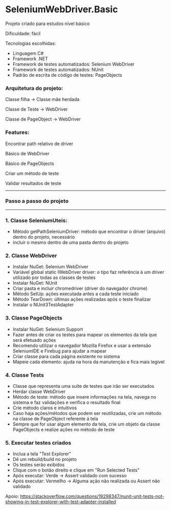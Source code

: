 # SeleniumWebDriver.Basic  
     
Projeto criado para estudos nível básico
        
Dificuldade: fácil

Tecnologias escolhidas:
- Linguagem C#
- Framework .NET
- Framework de testes automatizados: Selenium WebDriver
- Framework de testes automatizados: NUnit
- Padrão de escrita de código de testes: PageObjects

### Arquitetura do projeto:

Classe filha -> Classe mãe herdada

Classe de Teste -> WebDriver

Classe de PageObject -> WebDriver

### Features:

Encontrar path relativo de driver

Básico de WebDriver

Básico de PageObjects

Criar um método de teste

Validar resultados de teste

**************************
### Passo a passo do projeto
**************************
### 1. Classe SeleniumUteis: 
* Método getPathSeleniumDriver: método que encontrar o driver (arquivo) dentro do projeto, necessário
* incluir o mesmo dentro de uma pasta dentro do projeto

### 2. Classe WebDriver
* Instalar NuGet: Selenium WebDriver
* Variável global static IWebDriver driver: o tipo faz referência á um driver utilizado por todas as classes de testes
* Instalar NuGet: NUnit 
* Criar pasta e incluir chromedriver (driver do navegador chrome)
* Método SetUp: ações executada antes a cada teste iniciado
* Método TearDown: últimas ações realizadas após o teste finalizar
* Instalar o NUnit3TestAdapter

### 3. Classe PageObjects
* Instalar NuGet: Selenium Support
* Fazer antes de criar os testes para mapear os elementos da tela que será efetuado ações
* Recomendo utilizar o navegador Mozilla Firefox e usar a extensão SeleniumIDE e Firebug para ajudar a mapear
* Criar classe para cada página existente no sistema
* Mapeie cada elemento: ajuda na hora da manutenção e fica mais legível 

### 4. Classe Tests
* Classe que representa uma suíte de testes que irão ser executados
* Herdar classe WebDriver 
* Método de teste: método que insere informações na tela, navega no sistema e faz validações e verifica o resultado final
* Crie método claros e intuitivos
* Caso haja ações/métodos que podem ser reutilizadas, crie um método na classe de PageObject referente á tela
* Sempre que for usar algum elemento da tela, crie um objeto da classe PageObjects e realize ações no método de teste

### 5. Executar testes criados
* Inclua a tela "Test Explorer"
* Dê um rebuild/build no projeto
* Os testes serão exibidos
* Clique com o botão direito e clique em "Run Selected Tests"
* Após executar: Verde -> Assert validado com sucesso
* Após executar: Vermelho -> Alguma ação não realizada ou Assert não validado


Apoio: https://stackoverflow.com/questions/19298347/nunit-unit-tests-not-showing-in-test-explorer-with-test-adapter-installed
